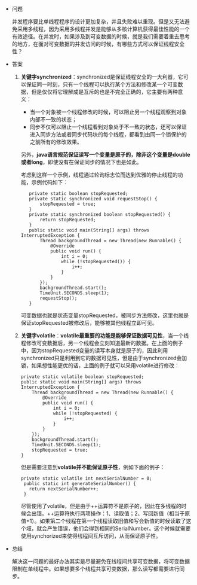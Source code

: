 - 问题

  并发程序要比单线程程序的设计更加复杂，并且失败难以重现。但是又无法避免采用多线程，因为采用多线程并发是能够从多核计算机获得最佳性能的一个有效途径。在并发时，如果涉及到可变数据的时候，就是我们需要着重去思考的地方，在面对可变数据的并发访问的时候，有哪些方式可以保证线程安全性？

- 答案

  1. **关键字synchronized**：synchronized是保证线程安全的一大利器，它可以保证同一时刻，只有一个线程可以执行某个方法和修改某一个可变数据，但是仅仅将它理解成是互斥的也是不完全正确的，它主要有两种意义：

     - 当一个对象被一个线程修改的时候，可以阻止另一个线程观察到对象内部不一致的状态；
     - 同步不仅可以阻止一个线程看到对象处于不一致的状态，还可以保证进入同步方法或者同步代码块的每个线程，都看到由同一个锁保护的之前所有的修改效果。

     另外，**java语言规范保证读写一个变量是原子的，除非这个变量是double或者long**，即使没有在保证同步的情况下也是如此。

     考虑到这样一个示例，线程通过轮询标志位而达到优雅的停止线程的功能，示例代码如下：

     ```
     	private static boolean stopRequested;
     	private static synchronized void requestStop() {
     		stopRequested = true;
     	}
     	private static synchronized boolean stopRequested() {
     		return stopRequested;
     	}
     	public static void main(String[] args) throws InterruptedException {
     		Thread backgroundThread = new Thread(new Runnable() {
     			@Override
     			public void run() {
     				int i = 0;
     				while (!stopRequested()) {
     					i++;
     				}
     			}
     		});
     		backgroundThread.start();
     		TimeUnit.SECONDS.sleep(1);
     		requestStop();
     	}
     
     ```

      可变数据也就是状态变量stopRequested，被同步方法修改，这里也就是保证stopRequested被修改后，能够被其他线程立即可见。

  2. **关键字volatile**：**volatile最重要的功能是能够保证数据可见性**，当一个线程修改可变数据后，另一个线程会立刻知道最新的数据。在上面的例子中，因为stopRequested变量的读写本身就是原子的，因此利用synchronized只是利用到它的数据可见性，但是由于synchronized会加锁，如果想性能更优的话，上面的例子就可以采用volatile进行修改：

     ```
     private static volatile boolean stopRequested; 
     public static void main(String[] args) throws InterruptedException {
         Thread backgroundThread = new Thread(new Runnable() {
             @Override
             public void run() {
                 int i = 0;
                 while (!stopRequested) {
                     i++;
                 }
             }
         });
         backgroundThread.start();
         TimeUnit.SECONDS.sleep(1);
         stopRequested = true;
     }
     
     ```

     但是需要注意到**volatile并不能保证原子性**，例如下面的例子：

     ```
     private static volatile int nextSerialNumber = 0; 
      public static int generateSerialNumber() {
      	return nextSerialNumber++;
      }
     
     ```

     尽管使用了volatile，但是由于++运算符不是原子的，因此在多线程的时候会出错。++运算符执行两项操作：1、读取值；2、写回新值（相当于原值+1）。如果第二个线程在第一个线程读取旧值和写会新值的时候读取了这个域，就会产生错误，他们会得到相同的SerialNumber。这个时候就需要使用synchorized来使得线程间互斥访问，从而保证原子性。

- 总结

  解决这一问题的最好办法其实是尽量避免在线程间共享可变数据，将可变数据限制在单线程中。如果想要多个线程共享可变数据，那么读写都需要进行同步。

